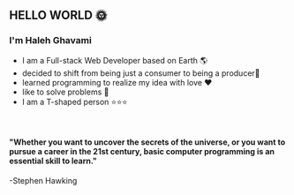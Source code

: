## HELLO WORLD :sun_with_face:
### I'm Haleh Ghavami
  + I am a Full-stack Web Developer based on Earth 🌎
  + decided to shift from being just a consumer to being a producer🌱
  + learned programming to realize my idea with love ❤️
  + like to solve problems 🔑
  + I am a T-shaped person ⭐⭐⭐
<br>

####   "Whether you want to uncover the secrets of the universe, or you want to pursue a   career in the 21st century, basic computer programming is an essential skill to learn."
  -Stephen Hawking
